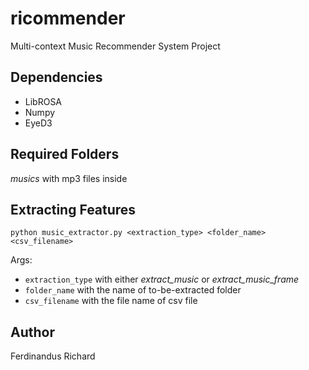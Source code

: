 # ricommender
Multi-context Music Recommender System Project

## Dependencies
- LibROSA
- Numpy
- EyeD3

## Required Folders
*musics* with mp3 files inside

## Extracting Features
```
python music_extractor.py <extraction_type> <folder_name> <csv_filename>
```

Args:
- `extraction_type` with either *extract_music* or *extract_music_frame*
- `folder_name` with the name of to-be-extracted folder
- `csv_filename` with the file name of csv file

## Author
Ferdinandus Richard
